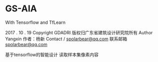 # GS-AIA
With Tensorflow and TfLearn

2017 . 10 . 19
Copyright GDADRI
版权归广东省建筑设计研究院所有
Author Yangxin
作者：杨新
Contact / spolarbear@qq.com
联系邮箱 spolarbear@qq.com

基于tensorflow的智能设计
读取样本集像素内容
